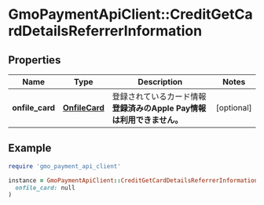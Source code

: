 # GmoPaymentApiClient::CreditGetCardDetailsReferrerInformation

## Properties

| Name | Type | Description | Notes |
| ---- | ---- | ----------- | ----- |
| **onfile_card** | [**OnfileCard**](OnfileCard.md) | 登録されているカード情報   **登録済みのApple Pay情報は利用できません。**  | [optional] |

## Example

```ruby
require 'gmo_payment_api_client'

instance = GmoPaymentApiClient::CreditGetCardDetailsReferrerInformation.new(
  onfile_card: null
)
```

